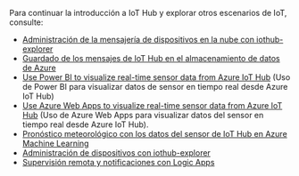 Para continuar la introducción a IoT Hub y explorar otros escenarios de IoT, consulte:

- [Administración de la mensajería de dispositivos en la nube con iothub-explorer](../articles/iot-hub/iot-hub-explorer-cloud-device-messaging.md)
- [Guardado de los mensajes de IoT Hub en el almacenamiento de datos de Azure](../articles/iot-hub/iot-hub-store-data-in-azure-table-storage.md)
- [Use Power BI to visualize real-time sensor data from Azure IoT Hub](../articles/iot-hub/iot-hub-live-data-visualization-in-power-bi.md) (Uso de Power BI para visualizar datos de sensor en tiempo real desde Azure IoT Hub)
- [Use Azure Web Apps to visualize real-time sensor data from Azure IoT Hub](../articles/iot-hub/iot-hub-live-data-visualization-in-web-apps.md) (Uso de Azure Web Apps para visualizar datos del sensor en tiempo real desde Azure IoT Hub).
- [Pronóstico meteorológico con los datos del sensor de IoT Hub en Azure Machine Learning](../articles/iot-hub/iot-hub-weather-forecast-machine-learning.md)
- [Administración de dispositivos con iothub-explorer](../articles/iot-hub/iot-hub-device-management-iothub-explorer.md)
- [Supervisión remota y notificaciones con Logic Apps](../articles/iot-hub/iot-hub-monitoring-notifications-with-azure-logic-apps.md)